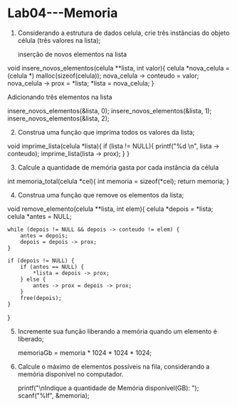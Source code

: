 # Lab04---Memoria

1. Considerando a estrutura de dados celula, crie três instâncias do objeto célula (três valores na lista);

   inserção de novos elementos na lista
   
void insere_novos_elementos(celula **lista, int valor){
    celula *nova_celula = (celula *) malloc(sizeof(celula));
    nova_celula -> conteudo = valor;
    nova_celula -> prox = *lista;
    *lista = nova_celula;
}

Adicionando três elementos na lista

insere_novos_elementos(&lista, 0);
insere_novos_elementos(&lista, 1);
insere_novos_elementos(&lista, 2);

   
2. Construa uma função que imprima todos os valores da lista;

void imprime_lista(celula *lista){
    if (lista != NULL){
        printf("%d \n", lista -> conteudo);
        imprime_lista(lista -> prox);
    }
}

   
3. Calcule a quantidade de memória gasta por cada instância da célula

int memoria_total(celula *cel){
    int memoria = sizeof(*cel);
    return memoria;
}
   
4. Construa uma função que remove os elementos da lista;


void remove_elemento(celula **lista, int elem){
    celula *depois = *lista;
    celula *antes = NULL;

    while (depois != NULL && depois -> conteudo != elem) {
        antes = depois;
        depois = depois -> prox;
    }

    if (depois != NULL) {
        if (antes == NULL) {
            *lista = depois -> prox;
        } else {
            antes -> prox = depois -> prox;
        }
        free(depois);
    }
}

5. Incremente sua função liberando a memória quando um elemento é liberado;

    memoriaGb = memoria * 1024 * 1024 * 1024;

6. Calcule o máximo de elementos possíveis na fila, considerando a memória disponível no computador.

    printf("\nIndique a quantidade de Memória disponivel(GB): "); 
    scanf("%lf", &memoria);
